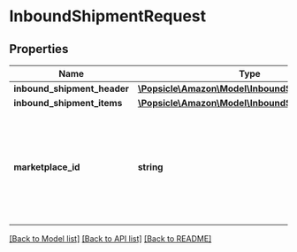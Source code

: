 # InboundShipmentRequest

## Properties
Name | Type | Description | Notes
------------ | ------------- | ------------- | -------------
**inbound_shipment_header** | [**\Popsicle\Amazon\Model\InboundShipmentHeader**](InboundShipmentHeader.md) |  | 
**inbound_shipment_items** | [**\Popsicle\Amazon\Model\InboundShipmentItemList**](InboundShipmentItemList.md) |  | 
**marketplace_id** | **string** | A marketplace identifier. Specifies the marketplace where the product would be stored. | 

[[Back to Model list]](../../README.md#documentation-for-models) [[Back to API list]](../../README.md#documentation-for-api-endpoints) [[Back to README]](../../README.md)

